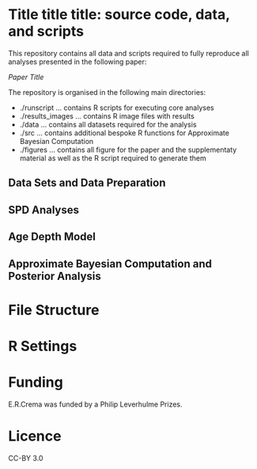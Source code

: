 # Title title title: source code, data, and scripts


This repository contains all data and scripts required to fully reproduce all analyses presented in the following paper: 

_Paper Title_

The repository is organised in the following main directories:
  - ./runscript ... contains R scripts for executing core analyses
  - ./results_images ... contains R image files with results
  - ./data ... contains all datasets required for the analysis
  - ./src ... contains additional bespoke R functions for Approximate Bayesian Computation
  - ./figures ... contains all figure for the paper and the supplementaty material as well as the R script required to generate them
  
## Data Sets and Data Preparation


## SPD Analyses


## Age Depth Model


## Approximate Bayesian Computation and Posterior Analysis

# File Structure

# R Settings

# Funding
E.R.Crema was funded by a Philip Leverhulme Prizes.

# Licence
CC-BY 3.0
